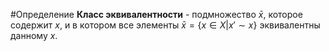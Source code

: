 #Определение 
**Класс эквивалентности** - подмножество $\bar{x}$, которое содержит $x$, и в котором все элементы  $\bar x=\{x \in X | x' \sim x\}$ эквивалентны данному $x$.